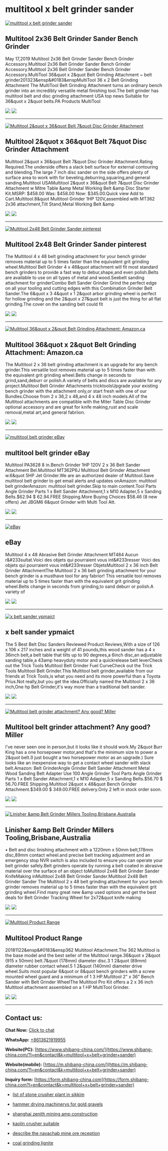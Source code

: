 # multitool x belt grinder sander

<a href="https://swt.shibang-china.com/?l=en&img&k=multitool+x+belt+grinder+sander" target="_blank">![multitool x belt grinder sander](http://static.shibang-china.com/all-800x300/234.jpg)</a>

## Multitool 2x36 Belt Grinder Sander Bench Grinder
May 17,2019 Multitool 2x36 Belt Grinder Sander Bench Grinder Accessory.Multitool 2x36 Belt Grinder Sander Bench Grinder Accessory.Multitool 2x36 Belt Grinder Sander Bench Grinder Accessory.MultiTool 36&quot x 2&quot Belt Grinding Attachment ~ belt grinder201323&ensp&#0183&enspMultiTool 36 x 2 Belt Grinding Attachment The MultiTool Belt Grinding Attachment turns an ordinary bench grinder into an incredibly versatile metal finishing tool.The belt grinder has multitool belt and disc grinding attachment USA top news Suitable for 36&quot x 2&quot belts.PA Products MultiTool


<a href="https://whatsapp.shibangsoft.com/WhatsApp.php" target="_blank" title="WhatsApp">![](http://static.shibang-china.com/icon/whatsapp.png)</a> <a href="https://swt.shibang-china.com/?l=en&icon&k=multitool+x+belt+grinder+sander" target="_blank">![](http://static.shibang-china.com/icon/chat-en.png)</a>

---

<a href="https://swt.shibang-china.com/?l=en&img&k=multitool+x+belt+grinder+sander" target="_blank">![Multitool 2&quot x 36&quot Belt 7&quot Disc Grinder Attachment](http://static.shibang-china.com/all-800x300/903.jpg)</a>

## Multitool 2&quot x 36&quot Belt 7&quot Disc Grinder Attachment
Multitool 2&quot x 36&quot Belt 7&quot Disc Grinder Attachment.Rating Required.The underside offers a slack belt surface for external contouring and blending.The large 7 inch disc sander on the side offers plenty of surface area to work with for beveling,deburring,squaring,and general sanding.Multitool USAMultitool 2&quot x 36&quot Belt 7&quot Disc Grinder Attachment w Mitre Table &amp Metal Working Belt &amp Disc Starter Kit.MSRP: $458.00 Was: $458.00 Now: $345.00.Quick view Add to Cart.Multitool.8&quot Multitool Grinder 1HP 120V,assembled with MT362 2x36 attachment,Tilt Stand,Metal Working Belt &amp


<a href="https://whatsapp.shibangsoft.com/WhatsApp.php" target="_blank" title="WhatsApp">![](http://static.shibang-china.com/icon/whatsapp.png)</a> <a href="https://swt.shibang-china.com/?l=en&icon&k=multitool+x+belt+grinder+sander" target="_blank">![](http://static.shibang-china.com/icon/chat-en.png)</a>

---

<a href="https://swt.shibang-china.com/?l=en&img&k=multitool+x+belt+grinder+sander" target="_blank">![Multitool 2x48 Belt Grinder Sander pinterest](http://static.shibang-china.com/all-800x300/448.jpg)</a>

## Multitool 2x48 Belt Grinder Sander pinterest
The Multitool 4 x 48 belt grinding attachment for your bench grinder removes material up to 5 times faster than the equivalent grit grinding wheel.Multitool Belt Grinder 4 x 48&quot attachment will fit most standard bench grinders to provide a fast way to debur,shape,and even polish.Belts are available to use on all types of metal and wood.Seebelt sanding attachment for grinderCombo Belt Sander Grinder Grind the perfect edge on all your tooling and cutting edges with this Combination Grinder Belt Sander.The 6&quot x 3 4&quot x 1 2&quot arbor grinding wheel is perfect for hollow grinding and the 2&quot x 27&quot belt is just the thing for all flat grinding.The cover on the sanding belt could fit


<a href="https://whatsapp.shibangsoft.com/WhatsApp.php" target="_blank" title="WhatsApp">![](http://static.shibang-china.com/icon/whatsapp.png)</a> <a href="https://swt.shibang-china.com/?l=en&icon&k=multitool+x+belt+grinder+sander" target="_blank">![](http://static.shibang-china.com/icon/chat-en.png)</a>

---

<a href="https://swt.shibang-china.com/?l=en&img&k=multitool+x+belt+grinder+sander" target="_blank">![Multitool 36&quot x 2&quot Belt Grinding Attachment: Amazon.ca](http://static.shibang-china.com/all-800x300/1469.jpg)</a>

## Multitool 36&quot x 2&quot Belt Grinding Attachment: Amazon.ca
The Multitool 2 x 36 belt grinding attachment is an upgrade for any bench grinder.This versatile tool removes material up to 5 times faster than with the equivalent grit grinding wheel.Belts change in seconds to grind,sand,deburr or polish.A variety of belts and discs are available for any project.Multitool Belt Grinder Attachments tricktoolsUpgrade your existing bench grinder with the attachment only,or start fresh with one of our Bundles.Choose from 2 x 36,2 x 48,and 4 x 48 inch models.All of the Multitool attachments are compatible with the Miter Table Disc Grinder optional accessory and are great for knife making,rust and scale removal,metal art,and general fabriion.


<a href="https://whatsapp.shibangsoft.com/WhatsApp.php" target="_blank" title="WhatsApp">![](http://static.shibang-china.com/icon/whatsapp.png)</a> <a href="https://swt.shibang-china.com/?l=en&icon&k=multitool+x+belt+grinder+sander" target="_blank">![](http://static.shibang-china.com/icon/chat-en.png)</a>

---

<a href="https://swt.shibang-china.com/?l=en&img&k=multitool+x+belt+grinder+sander" target="_blank">![multitool belt grinder eBay](http://static.shibang-china.com/all-800x300/1264.jpg)</a>

## multitool belt grinder eBay
Multitool PA3628 8 in.Bench Grinder 1HP 120V 2 x 36 Belt Sander Attachment Bel.Multitool MT362P6J Multitool Belt Grinder Attachment w.6&quot 5HP Jet Grinder.We are an authorized dealer of Multitool.Save multitool belt grinder to get email alerts and updates onAmazon: multitool belt grinderAmazon: multitool belt grinder.Skip to main content.Tool Parts Angle Grinder Parts 1 x Belt Sander Attachment,1 x M10 Adapter,5 x Sanding Belts.$62.94 $ 62.94.FREE Shipping.More Buying Choices $58.46 (8 new offers) Jet JBGM6 6&quot Grinder with Multi Tool Att.


<a href="https://whatsapp.shibangsoft.com/WhatsApp.php" target="_blank" title="WhatsApp">![](http://static.shibang-china.com/icon/whatsapp.png)</a> <a href="https://swt.shibang-china.com/?l=en&icon&k=multitool+x+belt+grinder+sander" target="_blank">![](http://static.shibang-china.com/icon/chat-en.png)</a>

---

<a href="https://swt.shibang-china.com/?l=en&img&k=multitool+x+belt+grinder+sander" target="_blank">![eBay](http://static.shibang-china.com/all-800x300/60.jpg)</a>

## eBay
Multitool 4 x 48 Abrasive Belt Grinder Attachment MT484 Aucun r&#233sultat.Voici des objets qui pourraient vous int&#233resser Voici des objets qui pourraient vous int&#233resser ObjetsMultitool 2 x 36 inch Belt Grinder AttachmentThe Multitool 2 x 36 belt grinding attachment for your bench grinder is a musthave tool for any fabrior! This versatile tool removes material up to 5 times faster than with the equivalent grit grinding wheel.Belts change in seconds from grinding,to sand deburr or polish.A variety of


<a href="https://whatsapp.shibangsoft.com/WhatsApp.php" target="_blank" title="WhatsApp">![](http://static.shibang-china.com/icon/whatsapp.png)</a> <a href="https://swt.shibang-china.com/?l=en&icon&k=multitool+x+belt+grinder+sander" target="_blank">![](http://static.shibang-china.com/icon/chat-en.png)</a>

---

<a href="https://swt.shibang-china.com/?l=en&img&k=multitool+x+belt+grinder+sander" target="_blank">![x belt sander ypmaict](http://static.shibang-china.com/all-800x300/1335.jpg)</a>

## x belt sander ypmaict
The 5 Best Belt Disc Sanders Reviewed Product Reviews,With a size of 126 x 106 x 217 inches and a weight of 41 pounds,this wood sander has a 4 x 36inch belt,a belt table that tilts up to 90 degrees,a 6inch disc,an adjustable sanding table,a 43amp heavyduty motor and a quickrelease belt leverCheck out the Trick Tools Multitool Belt Grinder Fuel CurveCheck out the Trick Tools Multitool Belt Grinder.This Multitool belt grinder,available from our friends at Trick Tools,is what you need and its more powerful than a Toyota Prius.Not really,but you get the idea.Officially named the Multitool 2 x 36 inch,One hp Belt Grinder,it's way more than a traditional belt sander.


<a href="https://whatsapp.shibangsoft.com/WhatsApp.php" target="_blank" title="WhatsApp">![](http://static.shibang-china.com/icon/whatsapp.png)</a> <a href="https://swt.shibang-china.com/?l=en&icon&k=multitool+x+belt+grinder+sander" target="_blank">![](http://static.shibang-china.com/icon/chat-en.png)</a>

---

<a href="https://swt.shibang-china.com/?l=en&img&k=multitool+x+belt+grinder+sander" target="_blank">![Multitool belt grinder attachment? Any good? Miller](http://static.shibang-china.com/all-800x300/629.jpg)</a>

## Multitool belt grinder attachment? Any good? Miller
I've never seen one in person,but it looks like it should work.My 2&quot Burr King has a one horsepower motor,and that's the minimum size to power a 2&quot belt.(I just bought a two horsepower motor as an upgrade.) Sure looks like an inexpensive way to get a contact wheel sander with slack belt.Amazon: Belt GrinderAngle Grinder Belt Sander Attachment Metal Wood Sanding Belt Adapter Use 100 Angle Grinder Tool Parts Angle Grinder Parts 1 x Belt Sander Attachment,1 x M10 Adapter,5 x Sanding Belts.$56.70 $ 56.70.FREE Shipping.Multitool 2&quot x 48&quot Bench Grinder Attachment.$349.00 $ 349.00.FREE delivery.Only 2 left in stock order soon.


<a href="https://whatsapp.shibangsoft.com/WhatsApp.php" target="_blank" title="WhatsApp">![](http://static.shibang-china.com/icon/whatsapp.png)</a> <a href="https://swt.shibang-china.com/?l=en&icon&k=multitool+x+belt+grinder+sander" target="_blank">![](http://static.shibang-china.com/icon/chat-en.png)</a>

---

<a href="https://swt.shibang-china.com/?l=en&img&k=multitool+x+belt+grinder+sander" target="_blank">![Linisher &amp Belt Grinder Millers Tooling,Brisbane,Australia](http://static.shibang-china.com/all-800x300/474.jpg)</a>

## Linisher &amp Belt Grinder Millers Tooling,Brisbane,Australia
• Belt and disc linishing attachment with a 1220mm x 50mm belt,178mm disc,89mm contact wheel.and precise belt tracking adjustment and an emergency stop NVR switch is also included to ensure you can operate your belt grinder safely.Belt grinders operate by running a belt coated in abrasive material over the surface of an object toMultitool 2x48 Belt Grinder Sander KnifeMaking inMultitool 2x48 Belt Grinder Sander.Multitool 2x48 Belt Grinder Sander The Multitool 2 x 48 belt grinding attachment for your bench grinder removes material up to 5 times faster than with the equivalent grit grinding wheel.Find many great new &amp used options and get the best deals for Belt Grinder Tracking Wheel for 2x72&quot knife making


<a href="https://whatsapp.shibangsoft.com/WhatsApp.php" target="_blank" title="WhatsApp">![](http://static.shibang-china.com/icon/whatsapp.png)</a> <a href="https://swt.shibang-china.com/?l=en&icon&k=multitool+x+belt+grinder+sander" target="_blank">![](http://static.shibang-china.com/icon/chat-en.png)</a>

---

<a href="https://swt.shibang-china.com/?l=en&img&k=multitool+x+belt+grinder+sander" target="_blank">![Multitool Product Range](http://static.shibang-china.com/all-800x300/702.jpg)</a>

## Multitool Product Range
20181122&ensp&#0183&ensp362 Multitool Attachment.The 362 Multitool is the base model and the best seller of the Multitool range.36&quot x 2&quot (915 x 50mm) belt.7&quot (178mm) diameter disc.3 1 2&quot (89mm) diameter rubber contact wheel.5 1 2&quot (140mm) diameter drive wheel.Suits most popular 6&quot or 8&quot bench grinders with a screw mounted wheel guard and a minimum of 1 3 HP.Multitool 2" x 36" Bench Sander with Belt Grinder WheelThe Multitool Pro Kit offers a 2 x 36 inch Multitool attachment assembled on a 1 HP MultiTool Grinder.


<a href="https://whatsapp.shibangsoft.com/WhatsApp.php" target="_blank" title="WhatsApp">![](http://static.shibang-china.com/icon/whatsapp.png)</a> <a href="https://swt.shibang-china.com/?l=en&icon&k=multitool+x+belt+grinder+sander" target="_blank">![](http://static.shibang-china.com/icon/chat-en.png)</a>

---
## Contact us:

**Chat Now:** [Click to chat](https://swt.shibang-china.com?l=en&contact&k=multitool+x+belt+grinder+sander)

**WhatsApp:**  [+8613621919955](https://whatsapp.shibangsoft.com/WhatsApp.php)

**Website(PC):** [https://www.shibang-china.com/](https://www.shibang-china.com/?l=en&contact&k=multitool+x+belt+grinder+sander)

**Website(mobile):** [https://m.shibang-china.com/](https://m.shibang-china.com/?l=en&contact&k=multitool+x+belt+grinder+sander)

**Inquiry form:** [https://form.shibang-china.com](https://form.shibang-china.com?l=en&contact&k=multitool+x+belt+grinder+sander)

* [list of stone crusher plant in sikkim](../117/list%20of%20stone%20crusher%20plant%20in%20sikkim.md)

* [hammer drying machinerys for gold gravels](../124/hammer%20drying%20machinerys%20for%20gold%20gravels.md)

* [shanghai zenith mining amp construction](../119/shanghai%20zenith%20mining%20amp%20construction.md)

* [kaolin crusher suitable](../124/kaolin%20crusher%20suitable.md)

* [describe the navachab mine ore reception](../117/describe%20the%20navachab%20mine%20ore%20reception.md)

* [coal grinding lignite](../116/coal%20grinding%20lignite.md)